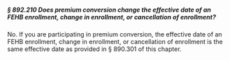 ##### § 892.210 Does premium conversion change the effective date of an FEHB enrollment, change in enrollment, or cancellation of enrollment? #####

No. If you are participating in premium conversion, the effective date of an FEHB enrollment, change in enrollment, or cancellation of enrollment is the same effective date as provided in § 890.301 of this chapter.